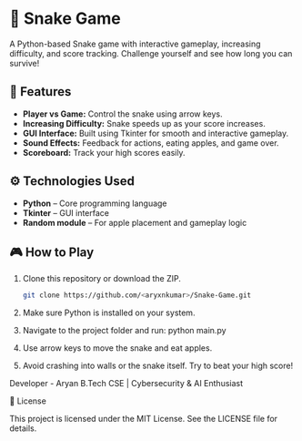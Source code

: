 # 🐍 Snake Game

A Python-based Snake game with interactive gameplay, increasing difficulty, and score tracking. Challenge yourself and see how long you can survive!

## 🚀 Features
- **Player vs Game:** Control the snake using arrow keys.
- **Increasing Difficulty:** Snake speeds up as your score increases.
- **GUI Interface:** Built using Tkinter for smooth and interactive gameplay.
- **Sound Effects:** Feedback for actions, eating apples, and game over.
- **Scoreboard:** Track your high scores easily.

## ⚙️ Technologies Used
- **Python** – Core programming language
- **Tkinter** – GUI interface
- **Random module** – For apple placement and gameplay logic

## 🎮 How to Play
1. Clone this repository or download the ZIP.
   ```bash
   git clone https://github.com/<aryxnkumar>/Snake-Game.git
2. Make sure Python is installed on your system.

3. Navigate to the project folder and run:
  python main.py
4. Use arrow keys to move the snake and eat apples.
5. Avoid crashing into walls or the snake itself. Try to beat your high score!

Developer - Aryan 
B.Tech CSE | Cybersecurity & AI Enthusiast

🪪 License

This project is licensed under the MIT License. See the LICENSE
 file for details.
